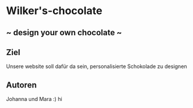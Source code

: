 # Wilker's-chocolate
## ~ design your own chocolate ~
## Ziel
Unsere website soll dafür da sein, personalisierte Schokolade zu designen

## Autoren
 Johanna und Mara :) hi